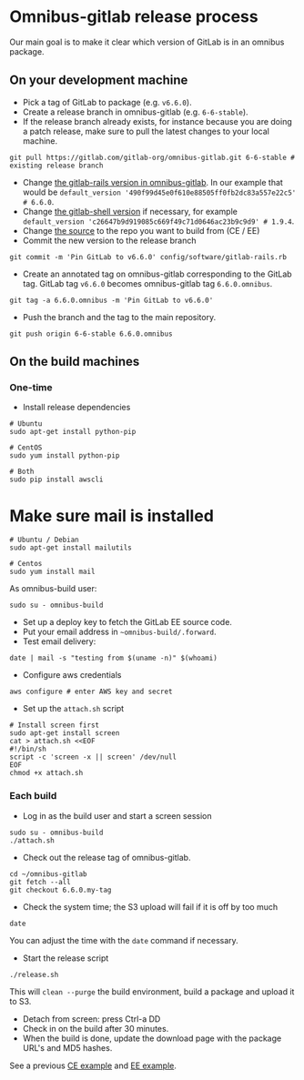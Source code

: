 # Omnibus-gitlab release process

Our main goal is to make it clear which version of GitLab is in an omnibus package.

## On your development machine

- Pick a tag of GitLab to package (e.g. `v6.6.0`).
- Create a release branch in omnibus-gitlab (e.g. `6-6-stable`).
- If the release branch already exists, for instance because you are doing a
  patch release, make sure to pull the latest changes to your local machine.

```
git pull https://gitlab.com/gitlab-org/omnibus-gitlab.git 6-6-stable # existing release branch
```

- Change [the gitlab-rails version in omnibus-gitlab]. In our example that would be
  `default_version '490f99d45e0f610e88505ff0fb2dc83a557e22c5' # 6.6.0`.
- Change [the gitlab-shell version] if necessary, for example
  `default_version 'c26647b9d919085c669f49c71d0646ac23b9c9d9' # 1.9.4`.
- Change [the source] to the repo you want to build from (CE / EE)
- Commit the new version to the release branch

```shell
git commit -m 'Pin GitLab to v6.6.0' config/software/gitlab-rails.rb
```

- Create an annotated tag on omnibus-gitlab corresponding to the GitLab tag.
  GitLab tag `v6.6.0` becomes omnibus-gitlab tag `6.6.0.omnibus`.

```shell
git tag -a 6.6.0.omnibus -m 'Pin GitLab to v6.6.0'
```

- Push the branch and the tag to the main repository.

```shell
git push origin 6-6-stable 6.6.0.omnibus
```

## On the build machines

### One-time

- Install release dependencies

```shell
# Ubuntu
sudo apt-get install python-pip

# CentOS
sudo yum install python-pip

# Both
sudo pip install awscli
```

# Make sure mail is installed
```shell
# Ubuntu / Debian
sudo apt-get install mailutils

# Centos
sudo yum install mail
```

As omnibus-build user:

```shell
sudo su - omnibus-build
```

- Set up a deploy key to fetch the GitLab EE source code.
- Put your email address in `~omnibus-build/.forward`.
- Test email delivery:

```shell
date | mail -s "testing from $(uname -n)" $(whoami)
```

- Configure aws credentials

```shell
aws configure # enter AWS key and secret
```

- Set up the `attach.sh` script

```shell
# Install screen first
sudo apt-get install screen
cat > attach.sh <<EOF
#!/bin/sh
script -c 'screen -x || screen' /dev/null
EOF
chmod +x attach.sh
```

### Each build

- Log in as the build user and start a screen session

```shell
sudo su - omnibus-build
./attach.sh
```

- Check out the release tag of omnibus-gitlab.

```shell
cd ~/omnibus-gitlab
git fetch --all
git checkout 6.6.0.my-tag
```

- Check the system time; the S3 upload will fail if it is off by too much

```shell
date
```

You can adjust the time with the `date` command if necessary.

- Start the release script

```shell
./release.sh
```

This will `clean --purge` the build environment, build a package and upload it to S3.

- Detach from screen: press Ctrl-a DD
- Check in on the build after 30 minutes.
- When the build is done, update the download page with the package URL's and MD5 hashes.

See a previous [CE example](https://gitlab.com/gitlab-com/www-gitlab-com/merge_requests/141)
and [EE example](https://dev.gitlab.org/gitlab/gitlab-ee/commit/7301417820404f92ca7c0a9940408ef414ef3c01).

[the gitlab-rails version in omnibus-gitlab]: ../master/config/software/gitlab-rails.rb#L20
[the gitlab-shell version]: ../master/config/software/gitlab-shell.rb#L20
[the source]: ../master/config/software/gitlab-rails.rb#L34
